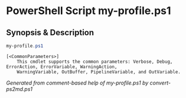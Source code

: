 # PowerShell Script my-profile.ps1

## Synopsis & Description
```powershell
my-profile.ps1 

```

```
[<CommonParameters>]
    This cmdlet supports the common parameters: Verbose, Debug, ErrorAction, ErrorVariable, WarningAction, 
    WarningVariable, OutBuffer, PipelineVariable, and OutVariable.
```

*Generated from comment-based help of my-profile.ps1 by convert-ps2md.ps1*
